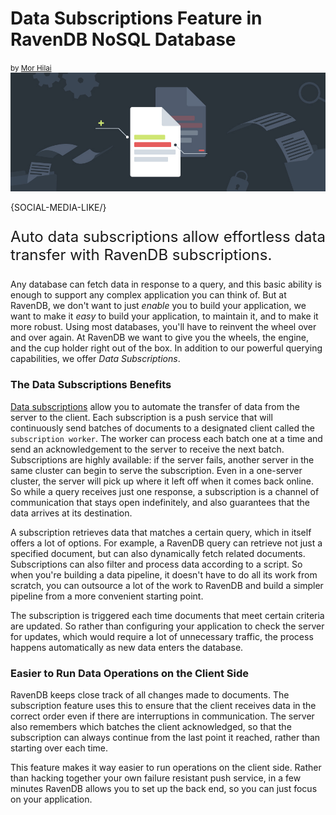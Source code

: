 <h1>Data Subscriptions Feature in RavenDB NoSQL Database</h1>
<small>by <a href="mailto:mor@ravendb.net">Mor Hilai</a></small>

<div class="article-img figure text-center">
  <img src="images/data-subscriptions-feature.jpg" alt="Data Subscriptions Article Image" class="img-responsive img-thumbnail">
</div>

{SOCIAL-MEDIA-LIKE/}

<p class="lead margin-top-sm" style="font-size: 24px;">Auto data subscriptions allow effortless data transfer with RavenDB subscriptions.</p>

Any database can fetch data in response to a query, and this basic ability is enough to support any complex application you can think of. But at RavenDB, we don't want to just *enable* you to build your application, we want to make it *easy* to build your application, to maintain it, and to make it more robust. Using most databases, you'll have to reinvent the wheel over and over again. At RavenDB we want to give you the wheels, the engine, and the cup holder right out of the box. In addition to our powerful querying capabilities, we offer *Data Subscriptions*.

### The Data Subscriptions Benefits

[Data subscriptions](https://ravendb.net/docs/article-page/5.1/csharp/studio/database/tasks/ongoing-tasks/subscription-task) allow you to automate the transfer of data from the server to the client. Each subscription is a push service that will continuously send batches of documents to a designated client called the `subscription worker`. The worker can process each batch one at a time and send an acknowledgement to the server to receive the next batch. Subscriptions are highly available: if the server fails, another server in the same cluster can begin to serve the subscription. Even in a one-server cluster, the server will pick up where it left off when it comes back online. So while a query receives just one response, a subscription is a channel of communication that stays open indefinitely, and also guarantees that the data arrives at its destination.

A subscription retrieves data that matches a certain query, which in itself offers a lot of options. For example, a RavenDB query can retrieve not just a specified document, but can also dynamically fetch related documents. Subscriptions can also filter and process data according to a script. So when you're building a data pipeline, it doesn't have to do all its work from scratch, you can outsource a lot of the work to RavenDB and build a simpler pipeline from a more convenient starting point.

The subscription is triggered each time documents that meet certain criteria are updated. So rather than configuring your application to check the server for updates, which would require a lot of unnecessary traffic, the process happens automatically as new data enters the database.

### Easier to Run Data Operations on the Client Side

RavenDB keeps close track of all changes made to documents. The subscription feature uses this to ensure that the client receives data in the correct order even if there are interruptions in communication. The server also remembers which batches the client acknowledged, so that the subscription can always continue from the last point it reached, rather than starting over each time.

This feature makes it way easier to run operations on the client side. Rather than hacking together your own failure resistant push service, in a few minutes RavenDB allows you to set up the back end, so you can just focus on your application.
